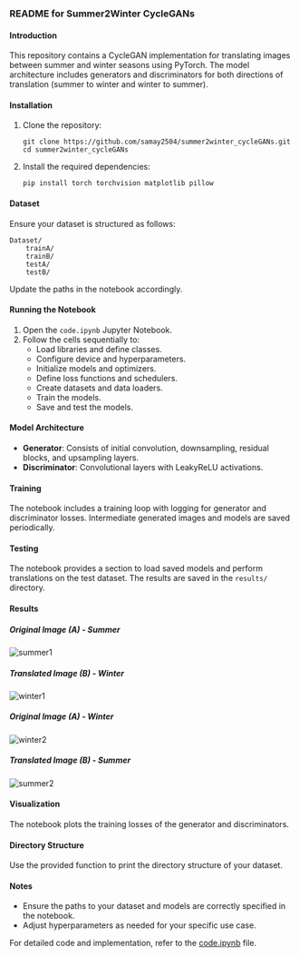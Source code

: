 ### README for Summer2Winter CycleGANs

#### Introduction
This repository contains a CycleGAN implementation for translating images between summer and winter seasons using PyTorch. The model architecture includes generators and discriminators for both directions of translation (summer to winter and winter to summer).

#### Installation
1. Clone the repository:
   ```
   git clone https://github.com/samay2504/summer2winter_cycleGANs.git
   cd summer2winter_cycleGANs
   ```

2. Install the required dependencies:
   ```
   pip install torch torchvision matplotlib pillow
   ```

#### Dataset
Ensure your dataset is structured as follows:
```
Dataset/
    trainA/
    trainB/
    testA/
    testB/
```
Update the paths in the notebook accordingly.

#### Running the Notebook
1. Open the `code.ipynb` Jupyter Notebook.
2. Follow the cells sequentially to:
   - Load libraries and define classes.
   - Configure device and hyperparameters.
   - Initialize models and optimizers.
   - Define loss functions and schedulers.
   - Create datasets and data loaders.
   - Train the models.
   - Save and test the models.

#### Model Architecture
- **Generator**: Consists of initial convolution, downsampling, residual blocks, and upsampling layers.
- **Discriminator**: Convolutional layers with LeakyReLU activations.

#### Training
The notebook includes a training loop with logging for generator and discriminator losses. Intermediate generated images and models are saved periodically.

#### Testing
The notebook provides a section to load saved models and perform translations on the test dataset. The results are saved in the `results/` directory.

#### Results

##### Original Image (A) - Summer
  ![summer1](https://github.com/user-attachments/assets/74a89a42-f9b4-41da-95b2-e6d62b1fcbfc)

##### Translated Image (B) - Winter
  ![winter1](https://github.com/user-attachments/assets/50248bbc-748d-43e6-bb66-41e1349bfffd)

##### Original Image (A) - Winter
  ![winter2](https://github.com/user-attachments/assets/f9bacf2e-ccd3-43fd-8a71-04b90a2478bd)

##### Translated Image (B) - Summer
  ![summer2](https://github.com/user-attachments/assets/644ca9e4-ea20-4e08-aaf1-da6892adff4b)
  
#### Visualization
The notebook plots the training losses of the generator and discriminators.

#### Directory Structure
Use the provided function to print the directory structure of your dataset.

#### Notes
- Ensure the paths to your dataset and models are correctly specified in the notebook.
- Adjust hyperparameters as needed for your specific use case.

For detailed code and implementation, refer to the [code.ipynb](https://github.com/samay2504/summer2winter_cycleGANs/blob/main/code.ipynb) file.
